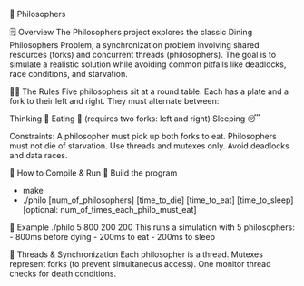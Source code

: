 🧠 Philosophers

🗒️ Overview
The Philosophers project explores the classic Dining Philosophers Problem, a synchronization problem involving 
shared resources (forks) and concurrent threads (philosophers). The goal is to simulate a realistic solution 
while avoiding common pitfalls like deadlocks, race conditions, and starvation.

👨‍🏫 The Rules
Five philosophers sit at a round table. Each has a plate and a fork to their left and right. 
They must alternate between:

Thinking 🧠
Eating 🍝 (requires two forks: left and right)
Sleeping 😴

Constraints:
A philosopher must pick up both forks to eat.
Philosophers must not die of starvation.
Use threads and mutexes only.
Avoid deadlocks and data races.

🔧 How to Compile & Run
🧱 Build the program
  - make
  - ./philo [num_of_philosophers] [time_to_die] [time_to_eat] [time_to_sleep] [optional: num_of_times_each_philo_must_eat]

    
📘 Example
  ./philo 5 800 200 200
  This runs a simulation with 5 philosophers:
    - 800ms before dying
    - 200ms to eat
    - 200ms to sleep

🧵 Threads & Synchronization
Each philosopher is a thread.
Mutexes represent forks (to prevent simultaneous access).
One monitor thread checks for death conditions.
